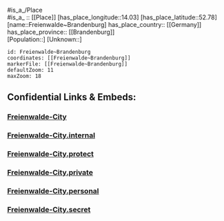 ﻿---
location: [52.78,14.03] 
mapzoom: [7,12] 
mapmarker: city 
type: City
tags:
- geo/City


SpocWebEntityId: 30256
isDeleted: false
confidential: public

---
#is_a_/Place  
#is_a_ :: [[Place]] 
[has_place_longitude::14.03] 
[has_place_latitude::52.78] 
[name::Freienwalde~Brandenburg] 
has_place_country:: [[Germany]]  
has_place_province:: [[Brandenburg]]  
[Population::] 
[Unknown::] 


```leaflet
id: Freienwalde~Brandenburg
coordinates: [[Freienwalde~Brandenburg]] 
markerFile: [[Freienwalde~Brandenburg]] 
defaultZoom: 11 
maxZoom: 18
```


## Confidential Links & Embeds: 

### [Freienwalde-City](/_public/Earth/Continent/Europe/Europe~Central/Germany/Germany~East/Brandenburg/counties~Brandenburg/Märkisch-Oderland/cities~Oderland/Bad_Freienwalde/boroughs~Freienwalde/Freienwalde-City.md) 

### [Freienwalde-City.internal](/_internal/Earth/Continent/Europe/Europe~Central/Germany/Germany~East/Brandenburg/counties~Brandenburg/Märkisch-Oderland/cities~Oderland/Bad_Freienwalde/boroughs~Freienwalde/Freienwalde-City.internal.md) 

### [Freienwalde-City.protect](/_protect/Earth/Continent/Europe/Europe~Central/Germany/Germany~East/Brandenburg/counties~Brandenburg/Märkisch-Oderland/cities~Oderland/Bad_Freienwalde/boroughs~Freienwalde/Freienwalde-City.protect.md) 

### [Freienwalde-City.private](/_private/Earth/Continent/Europe/Europe~Central/Germany/Germany~East/Brandenburg/counties~Brandenburg/Märkisch-Oderland/cities~Oderland/Bad_Freienwalde/boroughs~Freienwalde/Freienwalde-City.private.md) 

### [Freienwalde-City.personal](/_personal/Earth/Continent/Europe/Europe~Central/Germany/Germany~East/Brandenburg/counties~Brandenburg/Märkisch-Oderland/cities~Oderland/Bad_Freienwalde/boroughs~Freienwalde/Freienwalde-City.personal.md) 

### [Freienwalde-City.secret](/_secret/Earth/Continent/Europe/Europe~Central/Germany/Germany~East/Brandenburg/counties~Brandenburg/Märkisch-Oderland/cities~Oderland/Bad_Freienwalde/boroughs~Freienwalde/Freienwalde-City.secret.md) 
